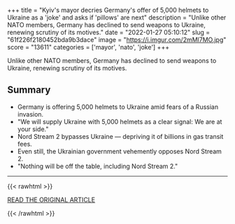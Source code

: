 +++
title = "Kyiv's mayor decries Germany's offer of 5,000 helmets to Ukraine as a 'joke' and asks if 'pillows' are next"
description = "Unlike other NATO members, Germany has declined to send weapons to Ukraine, renewing scrutiny of its motives."
date = "2022-01-27 05:10:12"
slug = "61f226f2180452bda9b3dace"
image = "https://i.imgur.com/2mMl7MO.jpg"
score = "13611"
categories = ['mayor', 'nato', 'joke']
+++

Unlike other NATO members, Germany has declined to send weapons to Ukraine, renewing scrutiny of its motives.

## Summary

- Germany is offering 5,000 helmets to Ukraine amid fears of a Russian invasion.
- "We will supply Ukraine with 5,000 helmets as a clear signal: We are at your side."
- Nord Stream 2 bypasses Ukraine — depriving it of billions in gas transit fees.
- Even still, the Ukrainian government vehemently opposes Nord Stream 2.
- "Nothing will be off the table, including Nord Stream 2."

---

{{< rawhtml >}}
  <p class="article-category">
    <a target="_blank" href="https://www.businessinsider.com/germany-offer-5000-helmets-ukraine-decried-as-joke-by-kyiv-mayor-2022-1">READ THE ORIGINAL ARTICLE</a>
  </p>
{{< /rawhtml >}}

